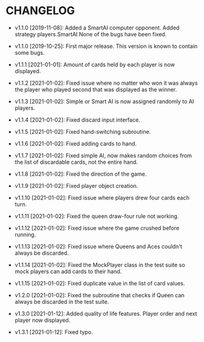 # CHANGELOG

* v1.1.0 [2019-11-08]: Added a SmartAI computer opponent.
  Added strategy players.SmartAI
  None of the bugs have been fixed.

* v1.1.0 [2019-10-25]: First major release.
  This version is known to contain some bugs.

* v1.1.1 [2021-01-01]: Amount of cards held by each player is now displayed.

* v1.1.2 [2021-01-02]: Fixed issue where no matter who won it was always the player who played second that was displayed
                       as the winner.
  
* v1.1.3 [2021-01-02]: Simple or Smart AI is now assigned randomly to AI players.

* v1.1.4 [2021-01-02]: Fixed discard input interface.

* v1.1.5 [2021-01-02]: Fixed hand-switching subroutine.

* v1.1.6 [2021-01-02]: Fixed adding cards to hand.

* v1.1.7 [2021-01-02]: Fixed simple AI, now makes random choices from the list of discardable cards, not the entire hand.

* v1.1.8 [2021-01-02]: Fixed the direction of the game.

* v1.1.9 [2021-01-02]: Fixed player object creation.

* v1.1.10 [2021-01-02]: Fixed issue where players drew four cards each turn.

* v1.1.11 [2021-01-02]: Fixed the queen draw-four rule not working.

* v1.1.12 [2021-01-02]: Fixed issue where the game crushed before running.

* v1.1.13 [2021-01-02]: Fixed issue where Queens and Aces couldn't always be discarded.

* v1.1.14 [2021-01-02]: Fixed the MockPlayer class in the test suite so mock players can add cards to their hand.

* v1.1.15 [2021-01-02]: Fixed duplicate value in the list of card values.

* v1.2.0 [2021-01-02]: Fixed the subroutine that checks if Queen can always be discarded in the test suite.

* v1.3.0 [2021-01-12]: Added quality of life features. Player order and next player now displayed.

* v1.3.1 [2021-01-12]: Fixed typo.